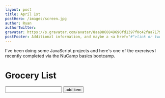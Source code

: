 ```yaml
---
layout: post
title: April 1st
postHero: /images/screen.jpg
author: Ryan
authorTwitter: 
gravatar: https://s.gravatar.com/avatar/8aa8860849690fd1397f0c42faa71795?s=80
postFooter: Additional information, and maybe a <a href="#">link or two</a>
---
```

I've been doing some JavaScript projects and here's one of the exercises I recently completed via the NuCamp basics bootcamp.

<body id="bods"> 

<h1 id="my_text">Grocery List</h1>

<ol id="dynamic-list"></ol>

<input type="text" id="candidate"/>
<button onclick="addItem()">add item</button>


<script>
function addItem(){
	var ol = document.getElementById("dynamic-list");
	var candidate = document.getElementById("candidate");
	var li = document.createElement("li");
	li.setAttribute('id',candidate.value);
	li.appendChild(document.createTextNode(candidate.value));
	ol.appendChild(li);
}
</script>
